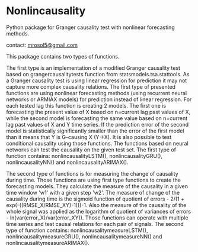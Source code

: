 # Nonlincausality
Python package for Granger causality test with nonlinear forecasting methods.

contact: mrosol5@gmail.com

This package contains two types of functions. 

The first type is an implementation of a modified Granger causality test based on grangercausalitytests function from statsmodels.tsa.stattools.
As a Granger causality test is using linear regression for prediction it may not capture more complex causality relations.
The first type of presented functions are using nonlinear forecasting methods (using recurrent neural networks or ARMIAX models) for prediction instead of linear regression. 
For each tested lag this function is creating 2 models. The first one is forecasting the present value of X based on n=current lag past values of X, 
while the second model is forecasting the same value based on n=current lag past values of X and Y time series.
If the prediction error of the second model is statistically significantly smaller than the error of the first model than it means that Y is G-causing X (Y->X).
It is also possible to test conditional causality using those functions.
The functions based on neural networks can test the causality on the given test set. 
The first type of function contains: nonlincausalityLSTM(), nonlincausalityGRU(), nonlincausalityNN() and nonlincausalityARIMAX().

The second type of functions is for measuring the change of causality during time.
Those functions are using first type functions to create the forecasting models.
They calculate the measure of the causality in a given time window 'w1' with a given step 'w2'.
The measure of change of the causality during time is the sigmoid function of quotient of errors - 2/(1 + exp(-((RMSE_X/RMSE_XY)-1)))-1.
Also the measure of the causality of the whole signal was applied as the logarithm of quotient of variances of errors - ln(var(error_X)/var(error_XY)).
Those functions can operate with multiple time series and test causal relations for each pair of signals.
The second type of function contains: nonlincausalitymeasureLSTM(), nonlincausalitymeasureGRU(), nonlincausalitymeasureNN() and nonlincausalitymeasureARIMAX().